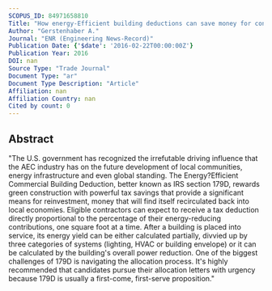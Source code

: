 ```yaml
---
SCOPUS_ID: 84971658810
Title: "How energy-Efficient building deductions can save money for contractors and designers"
Author: "Gerstenhaber A."
Journal: "ENR (Engineering News-Record)"
Publication Date: {'$date': '2016-02-22T00:00:00Z'}
Publication Year: 2016
DOI: nan
Source Type: "Trade Journal"
Document Type: "ar"
Document Type Description: "Article"
Affiliation: nan
Affiliation Country: nan
Cited by count: 0
---
```


## Abstract
"The U.S. government has recognized the irrefutable driving influence that the AEC industry has on the future development of local communities, energy infrastructure and even global standing. The Energy?Efficient Commercial Building Deduction, better known as IRS section 179D, rewards green construction with powerful tax savings that provide a significant means for reinvestment, money that will find itself recirculated back into local economies. Eligible contractors can expect to receive a tax deduction directly proportional to the percentage of their energy-reducing contributions, one square foot at a time. After a building is placed into service, its energy yield can be either calculated partially, divvied up by three categories of systems (lighting, HVAC or building envelope) or it can be calculated by the building's overall power reduction. One of the biggest challenges of 179D is navigating the allocation process. It's highly recommended that candidates pursue their allocation letters with urgency because 179D is usually a first-come, first-serve proposition."
